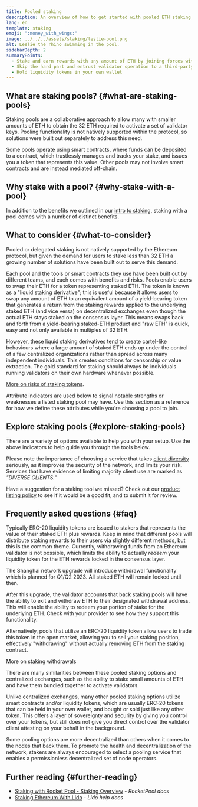 ```yaml
---
title: Pooled staking
description: An overview of how to get started with pooled ETH staking
lang: en
template: staking
emoji: ":money_with_wings:"
image: ../../../assets/staking/leslie-pool.png
alt: Leslie the rhino swimming in the pool.
sidebarDepth: 2
summaryPoints:
  - Stake and earn rewards with any amount of ETH by joining forces with others
  - Skip the hard part and entrust validator operation to a third-party
  - Hold liquidity tokens in your own wallet
---
```


## What are staking pools? {#what-are-staking-pools}

Staking pools are a collaborative approach to allow many with smaller amounts of ETH to obtain the 32 ETH required to activate a set of validator keys. Pooling functionality is not natively supported within the protocol, so solutions were built out separately to address this need.

Some pools operate using smart contracts, where funds can be deposited to a contract, which trustlessly manages and tracks your stake, and issues you a token that represents this value. Other pools may not involve smart contracts and are instead mediated off-chain.

## Why stake with a pool? {#why-stake-with-a-pool}

In addition to the benefits we outlined in our [intro to staking](/staking/), staking with a pool comes with a number of distinct benefits.

<CardGrid>
  <Card title="Low barrier to entry" emoji="🐟" description="Not a whale? No problem. Most staking pools let you stake virtually any amount of ETH by joining forces with other stakers, unlike staking solo which requires 32 ETH." />
  <Card title="Stake today" emoji=":stopwatch:" description="Staking with a pool is as easy as a token swap. No need to worry about hardware setup and node maintenance. Pools allow you to deposit your ETH which enables node operators to run validators. Rewards are then distributed to contributors minus a fee for node operations." />
  <Card title="Liquidity tokens" emoji=":droplet:" description="Many staking pools provide a token that represents a claim on your staked ETH and the rewards it generates. This allows you to make use of your staked ETH, e.g. as collateral in DeFi applications." />
</CardGrid>

<StakingComparison page="pools" />

## What to consider {#what-to-consider}

Pooled or delegated staking is not natively supported by the Ethereum protocol, but given the demand for users to stake less than 32 ETH a growing number of solutions have been built out to serve this demand.

Each pool and the tools or smart contracts they use have been built out by different teams, and each comes with benefits and risks. Pools enable users to swap their ETH for a token representing staked ETH. The token is known as a "liquid staking derivative"; this is useful because it allows users to swap any amount of ETH to an equivalent amount of a yield-bearing token that generates a return from the staking rewards applied to the underlying staked ETH (and vice versa) on decentralized exchanges even though the actual ETH stays staked on the consensus layer. This means swaps back and forth from a yield-bearing staked-ETH product and "raw ETH" is quick, easy and not only available in multiples of 32 ETH.

However, these liquid staking derivatives tend to create cartel-like behaviours where a large amount of staked ETH ends up under the control of a few centralized organizations rather than spread across many independent individuals. This creates conditions for censorship or value extraction. The gold standard for staking should always be individuals running validators on their own hardware whenever possible.

[More on risks of staking tokens](https://notes.ethereum.org/@djrtwo/risks-of-lsd).

Attribute indicators are used below to signal notable strengths or weaknesses a listed staking pool may have. Use this section as a reference for how we define these attributes while you're choosing a pool to join.

<StakingConsiderations page="pools" />

## Explore staking pools {#explore-staking-pools}

There are a variety of options available to help you with your setup. Use the above indicators to help guide you through the tools below.

<InfoBanner emoji="⚠️" isWarning>
Please note the importance of choosing a service that takes <a href="/developers/docs/nodes-and-clients/client-diversity/">client diversity</a> seriously, as it improves the security of the network, and limits your risk. Services that have evidence of limiting majority client use are marked as <em style="text-transform: uppercase;">"diverse clients."</em>
</InfoBanner>

<StakingProductsCardGrid category="pools" />

Have a suggestion for a staking tool we missed? Check out our [product listing policy](/contributing/adding-staking-products/) to see if it would be a good fit, and to submit it for review.

## Frequently asked questions {#faq}

<ExpandableCard title="How do I earn rewards?">
Typically ERC-20 liquidity tokens are issued to stakers that represents the value of their staked ETH plus rewards. Keep in mind that different pools will distribute staking rewards to their users via slightly different methods, but this is the common theme.
</ExpandableCard>

<ExpandableCard title="When can I withdraw my stake?">
Currently, withdrawing funds from an Ethereum validator is not possible, which limits the ability to actually <i>redeem</i> your liquidity token for the ETH rewards locked in the consensus layer.

The Shanghai network upgrade will introduce withdrawal functionality which is planned for Q1/Q2 2023. All staked ETH will remain locked until then.

After this upgrade, the validator accounts that back staking pools will have the ability to exit and withdraw ETH to their designated withdrawal address. This will enable the ability to redeem your portion of stake for the underlying ETH. Check with your provider to see how they support this functionality.

Alternatively, pools that utilize an ERC-20 liquidity token allow users to trade this token in the open market, allowing you to sell your staking position, effectively "withdrawing" without actually removing ETH from the staking contract.

<ButtonLink to="/staking/withdrawals/">More on staking withdrawals</ButtonLink>
</ExpandableCard>

<ExpandableCard title="Is this different from staking with my exchange?">
There are many similarities between these pooled staking options and centralized exchanges, such as the ability to stake small amounts of ETH and have them bundled together to activate validators.

Unlike centralized exchanges, many other pooled staking options utilize smart contracts and/or liquidity tokens, which are usually ERC-20 tokens that can be held in your own wallet, and bought or sold just like any other token. This offers a layer of sovereignty and security by giving you control over your tokens, but still does not give you direct control over the validator client attesting on your behalf in the background.

Some pooling options are more decentralized than others when it comes to the nodes that back them. To promote the health and decentralization of the network, stakers are always encouraged to select a pooling service that enables a permissionless decentralized set of node operators.
</ExpandableCard>

## Further reading {#further-reading}

- [Staking with Rocket Pool - Staking Overview](https://docs.rocketpool.net/guides/staking/overview.html) - _RocketPool docs_
- [Staking Ethereum With Lido](https://help.lido.fi/en/collections/2947324-staking-ethereum-with-lido) - _Lido help docs_
